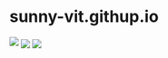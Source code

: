 # sunny-vit.githup.io
<img src="https://readme-typing-svg.herokuapp.com/?lines=消息1;消息2&font=Roboto" />
<!--状态展示：-->
<img align="center"  src="https://github-readme-stats.vercel.app/api?username=你的用户名&show_icons=true&theme=radical"/>

<!--语言使用统计：-->
<img align="center"  src="https://github-readme-stats.vercel.app/api/top-langs/?username=你的用户名&theme=radical&layout=compact"  />
